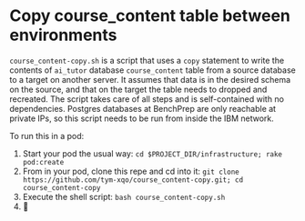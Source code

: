 # Copy course_content table between environments

`course_content-copy.sh` is a script that uses a `copy` statement to write the contents of `ai_tutor` database `course_content` table from a source database to a target on another server. It assumes that data is in the desired schema on the source, and that on the target the table needs to dropped and recreated. The script takes care of all steps and is self-contained with no dependencies. Postgres databases at BenchPrep are only reachable at private IPs, so this script needs to be run from inside the IBM network. 

To run this in a pod:

1. Start your pod the usual way: `cd $PROJECT_DIR/infrastructure; rake pod:create`
2. From in your pod, clone this repe and cd into it: `git clone https://github.com/tym-xqo/course_content-copy.git; cd course_content-copy`
3. Execute the shell script: `bash course_content-copy.sh`
4. 🎉
